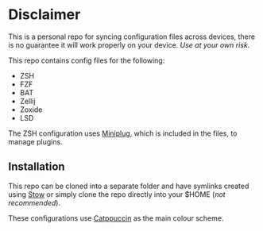 # Disclaimer

This is a personal repo for syncing configuration files across devices, there is no guarantee it will work properly on your device.
*Use at your own risk.*

This repo contains config files for the following:
- ZSH
- FZF
- BAT
- Zellij
- Zoxide
- LSD

The ZSH configuration uses [Miniplug](https://sr.ht/~yerinalexey/miniplug/), which is included in the files, to manage plugins.

## Installation

This repo can be cloned into a separate folder and have symlinks created using [Stow](https://www.gnu.org/software/stow/) or simply clone the repo directly into your $HOME (*not recommended*).

These configurations use [Catppuccin](https://github.com/catppuccin/catppuccin) as the main colour scheme.
